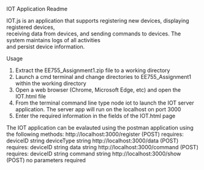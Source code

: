 IOT Application Readme

IOT.js is an application that supports registering new devices, displaying registered devices,        
receiving data from devices, and sending commands to devices. The system maintains logs of all activities            
and persist device information.

Usage

1. Extract the EE755_Assignment1.zip file to a working directory
2. Launch a cmd terminal and change directories to EE755_Assignment1 within the working directory
3. Open a web browser (Chrome, Microsoft Edge, etc) and open the IOT.html file
4. From the terminal command line type node iot to launch the IOT server application. The server app will run 
   on the localhost on port 3000
5. Enter the required information in the fields of the IOT.html page

The IOT application can be evalauted using the postman application using the following methods:
http://localhost:3000/register  (POST)
    requires: deviceID string
              deviceType string 
http://localhost:3000/data (POST)
    requires: deviceID string
              data string 
http://localhost:3000/command (POST)
    requires: deviceID string
              command string 
http://localhost:3000/show (POST)
    no parameters required
